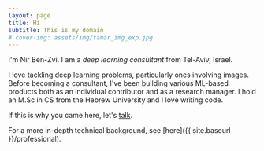 ```yaml
---
layout: page
title: Hi
subtitle: This is my domain
# cover-img: assets/img/tamar_img_exp.jpg
---
```


I'm Nir Ben-Zvi. I am a *deep learning consultant* from Tel-Aviv, Israel.

I love tackling deep learning problems, particularly ones involving images. Before becoming a consultant, I've been building various ML-based products both as an individual contributor and as a research manager. I hold an M.Sc in CS from the Hebrew University and I love writing code.

If this is why you came here, let's [talk](mailto:me@nirbenzvi.com).

For a more in-depth technical background, see [here]({{ site.baseurl }}/professional).

<!-- I also like whisky. -->